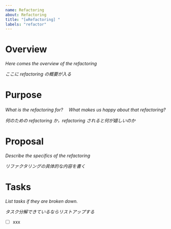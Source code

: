 ```yaml
---
name: Refactoring
about: Refactoring
title: "[♻️Refactoring] "
labels: "refactor"
---
```


# Overview

_Here comes the overview of the refactoring_

_ここに refactoring の概要が入る_

# Purpose

_What is the refactoring for?　 What makes us happy about that refactoring?_

_何のための refactoring か，refactoring されると何が嬉しいのか_

# Proposal

_Describe the specifics of the refactoring_

_リファクタリングの具体的な内容を書く_

# Tasks

_List tasks if they are broken down._

_タスク分解できているならリストアップする_

- [ ] xxx
